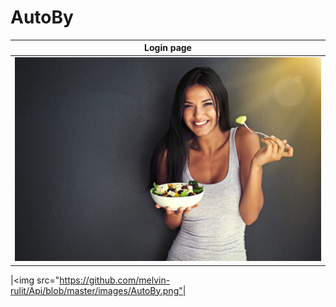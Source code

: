 # AutoBy
| Login page | 
| ------------ | 
|<img src="https://github.com/melvin-rulit/First-Crm/blob/master/public/images/intro-bg.jpg">|

|<img src="https://github.com/melvin-rulit/Api/blob/master/images/AutoBy.png"|
